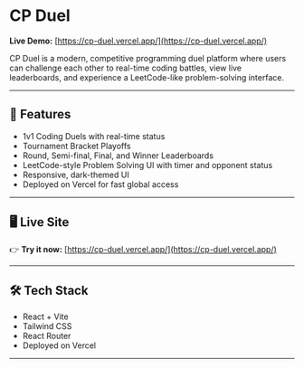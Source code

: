 # CP Duel

**Live Demo:** [https://cp-duel.vercel.app/](https://cp-duel.vercel.app/)

CP Duel is a modern, competitive programming duel platform where users can challenge each other to real-time coding battles, view live leaderboards, and experience a LeetCode-like problem-solving interface.

---

## 🚀 Features

- 1v1 Coding Duels with real-time status
- Tournament Bracket Playoffs
- Round, Semi-final, Final, and Winner Leaderboards
- LeetCode-style Problem Solving UI with timer and opponent status
- Responsive, dark-themed UI
- Deployed on Vercel for fast global access

---

## 🖥️ Live Site

👉 **Try it now:** [https://cp-duel.vercel.app/](https://cp-duel.vercel.app/)

---

## 🛠️ Tech Stack

- React + Vite
- Tailwind CSS
- React Router
- Deployed on Vercel

---
